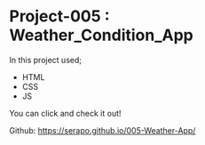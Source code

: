 # Project-005 : Weather_Condition_App


In this project used;

* HTML
* CSS
* JS

You can click and check it out!

Github: https://serapo.github.io/005-Weather-App/



